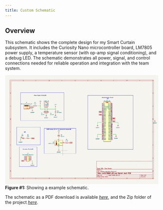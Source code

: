 ```yaml
---
title: Custom Schematic
---
```


## Overview

This schematic shows the complete design for my Smart Curtain subsystem. It includes the Curiosity Nano microcontroller board, LM7805 power supply, a temperature sensor (with op-amp signal conditioning), and a debug LED. The schematic demonstrates all power, signal, and control connections needed for reliable operation and integration with the team system.



![schematic](Updated_Custom.png)
**Figure #1:** Showing a example schematic.

The schematic as a PDF download is available [*here*](Updated_C.pdf), and the Zip folder of the project [*here*](Updated_Custom_Schematic.zip).
